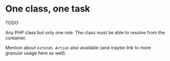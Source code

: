 # One class, one task

TODO

Any PHP class but only one rule:
The class must be able to resolve from the container.

Mention about `extends Action` also available (and maybe link to more granular usage here as well).
